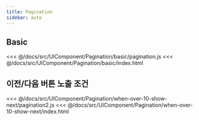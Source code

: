 ```yaml
---
title: Pagination
sidebar: auto
---
```


## Basic
<<< @/docs/src/UIComponent/Pagination/basic/pagination.js
<<< @/docs/src/UIComponent/Pagination/basic/index.html

## 이전/다음 버튼 노출 조건
<<< @/docs/src/UIComponent/Pagination/when-over-10-show-next/pagination2.js
<<< @/docs/src/UIComponent/Pagination/when-over-10-show-next/index.html

